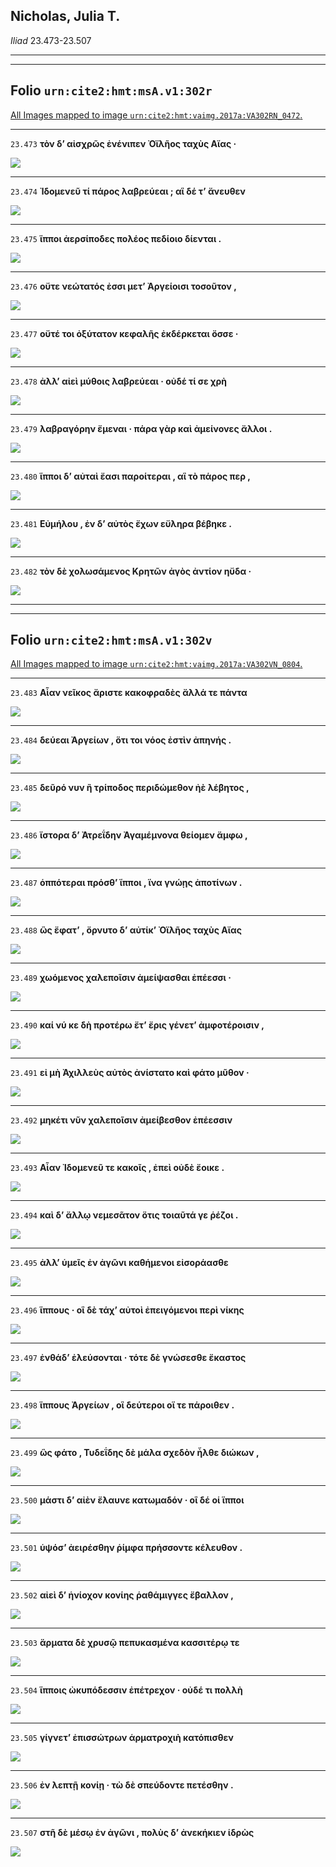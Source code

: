 

## Nicholas, Julia T.

*Iliad* 23.473-23.507

---

---

## **Folio `urn:cite2:hmt:msA.v1:302r`**



[All Images mapped to image `urn:cite2:hmt:vaimg.2017a:VA302RN_0472`.](http://www.homermultitext.org/ict2/index.html?urn=urn:cite2:hmt:vaimg.2017a:VA302RN_0472@0.2019,0.5091,0.4153,0.02531&urn=urn:cite2:hmt:vaimg.2017a:VA302RN_0472@0.2084,0.5321,0.3880,0.02531&urn=urn:cite2:hmt:vaimg.2017a:VA302RN_0472@0.2146,0.5483,0.3821,0.02531&urn=urn:cite2:hmt:vaimg.2017a:VA302RN_0472@0.2146,0.5646,0.3598,0.02531&urn=urn:cite2:hmt:vaimg.2017a:VA302RN_0472@0.2115,0.5846,0.3598,0.02531&urn=urn:cite2:hmt:vaimg.2017a:VA302RN_0472@0.2045,0.6037,0.3408,0.02531&urn=urn:cite2:hmt:vaimg.2017a:VA302RN_0472@0.1853,0.6234,0.4204,0.02158&urn=urn:cite2:hmt:vaimg.2017a:VA302RN_0472@0.2115,0.6430,0.3898,0.02531&urn=urn:cite2:hmt:vaimg.2017a:VA302RN_0472@0.1962,0.6582,0.4007,0.02586&urn=urn:cite2:hmt:vaimg.2017a:VA302RN_0472@0.2038,0.6802,0.4007,0.02586)

---- 

 `23.473`  **τὸν δʼ αἰσχρῶς ἐνένιπεν Ὀϊλῆος ταχὺς Αἴας ·** 

 <a href="http://www.homermultitext.org/ict2/index.html?urn=urn:cite2:hmt:vaimg.2017a:VA302RN_0472@0.2019,0.5091,0.4153,0.02531"><img src="http://beta.hpcc.uh.edu/scs/image/500/500/urn:cite2:hmt:vaimg.2017a:VA302RN_0472@0.2019,0.5091,0.4153,0.02531"/></a> 

---- 

 `23.474`  **Ἰδομενεῦ τί πάρος λαβρεύεαι ; αἳ δέ τʼ ἄνευθεν** 

 <a href="http://www.homermultitext.org/ict2/index.html?urn=urn:cite2:hmt:vaimg.2017a:VA302RN_0472@0.2084,0.5321,0.3880,0.02531"><img src="http://beta.hpcc.uh.edu/scs/image/500/500/urn:cite2:hmt:vaimg.2017a:VA302RN_0472@0.2084,0.5321,0.3880,0.02531"/></a> 

---- 

 `23.475`  **ἵπποι ἀερσίποδες πολέος πεδίοιο δίενται .** 

 <a href="http://www.homermultitext.org/ict2/index.html?urn=urn:cite2:hmt:vaimg.2017a:VA302RN_0472@0.2146,0.5483,0.3821,0.02531"><img src="http://beta.hpcc.uh.edu/scs/image/500/500/urn:cite2:hmt:vaimg.2017a:VA302RN_0472@0.2146,0.5483,0.3821,0.02531"/></a> 

---- 

 `23.476`  **οὔτε νεώτατός ἐσσι μετʼ Ἀργείοισι τοσοῦτον ,** 

 <a href="http://www.homermultitext.org/ict2/index.html?urn=urn:cite2:hmt:vaimg.2017a:VA302RN_0472@0.2146,0.5646,0.3598,0.02531"><img src="http://beta.hpcc.uh.edu/scs/image/500/500/urn:cite2:hmt:vaimg.2017a:VA302RN_0472@0.2146,0.5646,0.3598,0.02531"/></a> 

---- 

 `23.477`  **οὔτέ τοι ὀξύτατον κεφαλῆς ἐκδέρκεται ὄσσε ·** 

 <a href="http://www.homermultitext.org/ict2/index.html?urn=urn:cite2:hmt:vaimg.2017a:VA302RN_0472@0.2115,0.5846,0.3598,0.02531"><img src="http://beta.hpcc.uh.edu/scs/image/500/500/urn:cite2:hmt:vaimg.2017a:VA302RN_0472@0.2115,0.5846,0.3598,0.02531"/></a> 

---- 

 `23.478`  **ἀλλʼ αἰεὶ μύθοις λαβρεύεαι · οὐδέ τί σε χρὴ** 

 <a href="http://www.homermultitext.org/ict2/index.html?urn=urn:cite2:hmt:vaimg.2017a:VA302RN_0472@0.2045,0.6037,0.3408,0.02531"><img src="http://beta.hpcc.uh.edu/scs/image/500/500/urn:cite2:hmt:vaimg.2017a:VA302RN_0472@0.2045,0.6037,0.3408,0.02531"/></a> 

---- 

 `23.479`  **λαβραγόρην ἔμεναι · πάρα γὰρ καὶ ἀμείνονες ἄλλοι .** 

 <a href="http://www.homermultitext.org/ict2/index.html?urn=urn:cite2:hmt:vaimg.2017a:VA302RN_0472@0.1853,0.6234,0.4204,0.02158"><img src="http://beta.hpcc.uh.edu/scs/image/500/500/urn:cite2:hmt:vaimg.2017a:VA302RN_0472@0.1853,0.6234,0.4204,0.02158"/></a> 

---- 

 `23.480`  **ἵπποι δʼ αὐταὶ ἔασι παροίτεραι , αἳ τὸ πάρος περ ,** 

 <a href="http://www.homermultitext.org/ict2/index.html?urn=urn:cite2:hmt:vaimg.2017a:VA302RN_0472@0.2115,0.6430,0.3898,0.02531"><img src="http://beta.hpcc.uh.edu/scs/image/500/500/urn:cite2:hmt:vaimg.2017a:VA302RN_0472@0.2115,0.6430,0.3898,0.02531"/></a> 

---- 

 `23.481`  **Εὐμήλου , ἐν δʼ αὐτὸς ἔχων εὔληρα βέβηκε .** 

 <a href="http://www.homermultitext.org/ict2/index.html?urn=urn:cite2:hmt:vaimg.2017a:VA302RN_0472@0.1962,0.6582,0.4007,0.02586"><img src="http://beta.hpcc.uh.edu/scs/image/500/500/urn:cite2:hmt:vaimg.2017a:VA302RN_0472@0.1962,0.6582,0.4007,0.02586"/></a> 

---- 

 `23.482`  **τὸν δὲ χολωσάμενος Κρητῶν ἀγὸς ἀντίον ηὔδα ·** 

 <a href="http://www.homermultitext.org/ict2/index.html?urn=urn:cite2:hmt:vaimg.2017a:VA302RN_0472@0.2038,0.6802,0.4007,0.02586"><img src="http://beta.hpcc.uh.edu/scs/image/500/500/urn:cite2:hmt:vaimg.2017a:VA302RN_0472@0.2038,0.6802,0.4007,0.02586"/></a> 

---

---

## **Folio `urn:cite2:hmt:msA.v1:302v`**



[All Images mapped to image `urn:cite2:hmt:vaimg.2017a:VA302VN_0804`.](http://www.homermultitext.org/ict2/index.html?urn=urn:cite2:hmt:vaimg.2017a:VA302VN_0804@0.4803,0.2476,0.4108,0.02822&urn=urn:cite2:hmt:vaimg.2017a:VA302VN_0804@0.4772,0.2696,0.3981,0.02683&urn=urn:cite2:hmt:vaimg.2017a:VA302VN_0804@0.4772,0.2906,0.4103,0.02628&urn=urn:cite2:hmt:vaimg.2017a:VA302VN_0804@0.4801,0.3095,0.3987,0.02628&urn=urn:cite2:hmt:vaimg.2017a:VA302VN_0804@0.4825,0.3290,0.3987,0.02628&urn=urn:cite2:hmt:vaimg.2017a:VA302VN_0804@0.4794,0.3473,0.4118,0.02628&urn=urn:cite2:hmt:vaimg.2017a:VA302VN_0804@0.4762,0.3668,0.4018,0.02628&urn=urn:cite2:hmt:vaimg.2017a:VA302VN_0804@0.4808,0.3852,0.4309,0.02628&urn=urn:cite2:hmt:vaimg.2017a:VA302VN_0804@0.4825,0.4036,0.4210,0.02628&urn=urn:cite2:hmt:vaimg.2017a:VA302VN_0804@0.4816,0.4237,0.3987,0.02628&urn=urn:cite2:hmt:vaimg.2017a:VA302VN_0804@0.4772,0.4391,0.3766,0.02628&urn=urn:cite2:hmt:vaimg.2017a:VA302VN_0804@0.4755,0.4621,0.4132,0.02628&urn=urn:cite2:hmt:vaimg.2017a:VA302VN_0804@0.4755,0.4815,0.3810,0.02628&urn=urn:cite2:hmt:vaimg.2017a:VA302VN_0804@0.4790,0.5000,0.4191,0.02628&urn=urn:cite2:hmt:vaimg.2017a:VA302VN_0804@0.4827,0.5185,0.3863,0.02628&urn=urn:cite2:hmt:vaimg.2017a:VA302VN_0804@0.4786,0.5382,0.3749,0.02628&urn=urn:cite2:hmt:vaimg.2017a:VA302VN_0804@0.4751,0.5555,0.4267,0.02628&urn=urn:cite2:hmt:vaimg.2017a:VA302VN_0804@0.4821,0.5740,0.3965,0.02628&urn=urn:cite2:hmt:vaimg.2017a:VA302VN_0804@0.4792,0.5949,0.3843,0.02254&urn=urn:cite2:hmt:vaimg.2017a:VA302VN_0804@0.4821,0.6174,0.4029,0.02254&urn=urn:cite2:hmt:vaimg.2017a:VA302VN_0804@0.4799,0.6340,0.4234,0.02254&urn=urn:cite2:hmt:vaimg.2017a:VA302VN_0804@0.4796,0.6521,0.3876,0.02254&urn=urn:cite2:hmt:vaimg.2017a:VA302VN_0804@0.4779,0.6737,0.4022,0.02254&urn=urn:cite2:hmt:vaimg.2017a:VA302VN_0804@0.4805,0.6903,0.3801,0.02254&urn=urn:cite2:hmt:vaimg.2017a:VA302VN_0804@0.4777,0.7041,0.4285,0.02697)

---- 

 `23.483`  **Αἶαν νεῖκος ἄριστε κακοφραδὲς ἄλλά τε πάντα** 

 <a href="http://www.homermultitext.org/ict2/index.html?urn=urn:cite2:hmt:vaimg.2017a:VA302VN_0804@0.4803,0.2476,0.4108,0.02822"><img src="http://beta.hpcc.uh.edu/scs/image/500/500/urn:cite2:hmt:vaimg.2017a:VA302VN_0804@0.4803,0.2476,0.4108,0.02822"/></a> 

---- 

 `23.484`  **δεύεαι Ἀργείων , ὅτι τοι νόος ἐστὶν ἀπηνής .** 

 <a href="http://www.homermultitext.org/ict2/index.html?urn=urn:cite2:hmt:vaimg.2017a:VA302VN_0804@0.4772,0.2696,0.3981,0.02683"><img src="http://beta.hpcc.uh.edu/scs/image/500/500/urn:cite2:hmt:vaimg.2017a:VA302VN_0804@0.4772,0.2696,0.3981,0.02683"/></a> 

---- 

 `23.485`  **δεῦρό νυν ἢ τρίποδος περιδώμεθον ἠὲ λέβητος ,** 

 <a href="http://www.homermultitext.org/ict2/index.html?urn=urn:cite2:hmt:vaimg.2017a:VA302VN_0804@0.4772,0.2906,0.4103,0.02628"><img src="http://beta.hpcc.uh.edu/scs/image/500/500/urn:cite2:hmt:vaimg.2017a:VA302VN_0804@0.4772,0.2906,0.4103,0.02628"/></a> 

---- 

 `23.486`  **ἴστορα δʼ Ἀτρεΐδην Ἀγαμέμνονα θείομεν ἄμφω ,** 

 <a href="http://www.homermultitext.org/ict2/index.html?urn=urn:cite2:hmt:vaimg.2017a:VA302VN_0804@0.4801,0.3095,0.3987,0.02628"><img src="http://beta.hpcc.uh.edu/scs/image/500/500/urn:cite2:hmt:vaimg.2017a:VA302VN_0804@0.4801,0.3095,0.3987,0.02628"/></a> 

---- 

 `23.487`  **ὁππότεραι πρόσθʼ ἵπποι , ἵνα γνώῃς ἀποτίνων .** 

 <a href="http://www.homermultitext.org/ict2/index.html?urn=urn:cite2:hmt:vaimg.2017a:VA302VN_0804@0.4825,0.3290,0.3987,0.02628"><img src="http://beta.hpcc.uh.edu/scs/image/500/500/urn:cite2:hmt:vaimg.2017a:VA302VN_0804@0.4825,0.3290,0.3987,0.02628"/></a> 

---- 

 `23.488`  **ὣς ἔφατʼ , ὄρνυτο δʼ αὐτίκʼ Ὀϊλῆος ταχὺς Αἴας** 

 <a href="http://www.homermultitext.org/ict2/index.html?urn=urn:cite2:hmt:vaimg.2017a:VA302VN_0804@0.4794,0.3473,0.4118,0.02628"><img src="http://beta.hpcc.uh.edu/scs/image/500/500/urn:cite2:hmt:vaimg.2017a:VA302VN_0804@0.4794,0.3473,0.4118,0.02628"/></a> 

---- 

 `23.489`  **χωόμενος χαλεποῖσιν ἀμείψασθαι ἐπέεσσι ·** 

 <a href="http://www.homermultitext.org/ict2/index.html?urn=urn:cite2:hmt:vaimg.2017a:VA302VN_0804@0.4762,0.3668,0.4018,0.02628"><img src="http://beta.hpcc.uh.edu/scs/image/500/500/urn:cite2:hmt:vaimg.2017a:VA302VN_0804@0.4762,0.3668,0.4018,0.02628"/></a> 

---- 

 `23.490`  **καί νύ κε δὴ προτέρω ἔτʼ ἔρις γένετʼ ἀμφοτέροισιν ,** 

 <a href="http://www.homermultitext.org/ict2/index.html?urn=urn:cite2:hmt:vaimg.2017a:VA302VN_0804@0.4808,0.3852,0.4309,0.02628"><img src="http://beta.hpcc.uh.edu/scs/image/500/500/urn:cite2:hmt:vaimg.2017a:VA302VN_0804@0.4808,0.3852,0.4309,0.02628"/></a> 

---- 

 `23.491`  **εἰ μὴ Ἀχιλλεὺς αὐτὸς ἀνίστατο καὶ φάτο μῦθον ·** 

 <a href="http://www.homermultitext.org/ict2/index.html?urn=urn:cite2:hmt:vaimg.2017a:VA302VN_0804@0.4825,0.4036,0.4210,0.02628"><img src="http://beta.hpcc.uh.edu/scs/image/500/500/urn:cite2:hmt:vaimg.2017a:VA302VN_0804@0.4825,0.4036,0.4210,0.02628"/></a> 

---- 

 `23.492`  **μηκέτι νῦν χαλεποῖσιν ἀμείβεσθον ἐπέεσσιν** 

 <a href="http://www.homermultitext.org/ict2/index.html?urn=urn:cite2:hmt:vaimg.2017a:VA302VN_0804@0.4816,0.4237,0.3987,0.02628"><img src="http://beta.hpcc.uh.edu/scs/image/500/500/urn:cite2:hmt:vaimg.2017a:VA302VN_0804@0.4816,0.4237,0.3987,0.02628"/></a> 

---- 

 `23.493`  **Αἶαν Ἰδομενεῦ τε κακοῖς , ἐπεὶ οὐδὲ ἔοικε .** 

 <a href="http://www.homermultitext.org/ict2/index.html?urn=urn:cite2:hmt:vaimg.2017a:VA302VN_0804@0.4772,0.4391,0.3766,0.02628"><img src="http://beta.hpcc.uh.edu/scs/image/500/500/urn:cite2:hmt:vaimg.2017a:VA302VN_0804@0.4772,0.4391,0.3766,0.02628"/></a> 

---- 

 `23.494`  **καὶ δʼ ἄλλῳ νεμεσᾶτον ὅτις τοιαῦτά γε ῥέζοι .** 

 <a href="http://www.homermultitext.org/ict2/index.html?urn=urn:cite2:hmt:vaimg.2017a:VA302VN_0804@0.4755,0.4621,0.4132,0.02628"><img src="http://beta.hpcc.uh.edu/scs/image/500/500/urn:cite2:hmt:vaimg.2017a:VA302VN_0804@0.4755,0.4621,0.4132,0.02628"/></a> 

---- 

 `23.495`  **ἀλλʼ ὑμεῖς ἐν ἀγῶνι καθήμενοι εἰσοράασθε** 

 <a href="http://www.homermultitext.org/ict2/index.html?urn=urn:cite2:hmt:vaimg.2017a:VA302VN_0804@0.4755,0.4815,0.3810,0.02628"><img src="http://beta.hpcc.uh.edu/scs/image/500/500/urn:cite2:hmt:vaimg.2017a:VA302VN_0804@0.4755,0.4815,0.3810,0.02628"/></a> 

---- 

 `23.496`  **ἵππους · οἳ δὲ τάχʼ αὐτοὶ ἐπειγόμενοι περὶ νίκης** 

 <a href="http://www.homermultitext.org/ict2/index.html?urn=urn:cite2:hmt:vaimg.2017a:VA302VN_0804@0.4790,0.5000,0.4191,0.02628"><img src="http://beta.hpcc.uh.edu/scs/image/500/500/urn:cite2:hmt:vaimg.2017a:VA302VN_0804@0.4790,0.5000,0.4191,0.02628"/></a> 

---- 

 `23.497`  **ἐνθάδʼ ἐλεύσονται · τότε δὲ γνώσεσθε ἕκαστος** 

 <a href="http://www.homermultitext.org/ict2/index.html?urn=urn:cite2:hmt:vaimg.2017a:VA302VN_0804@0.4827,0.5185,0.3863,0.02628"><img src="http://beta.hpcc.uh.edu/scs/image/500/500/urn:cite2:hmt:vaimg.2017a:VA302VN_0804@0.4827,0.5185,0.3863,0.02628"/></a> 

---- 

 `23.498`  **ἵππους Ἀργείων , οἳ δεύτεροι οἵ τε πάροιθεν .** 

 <a href="http://www.homermultitext.org/ict2/index.html?urn=urn:cite2:hmt:vaimg.2017a:VA302VN_0804@0.4786,0.5382,0.3749,0.02628"><img src="http://beta.hpcc.uh.edu/scs/image/500/500/urn:cite2:hmt:vaimg.2017a:VA302VN_0804@0.4786,0.5382,0.3749,0.02628"/></a> 

---- 

 `23.499`  **ὣς φάτο , Τυδεΐδης δὲ μάλα σχεδὸν ἦλθε διώκων ,** 

 <a href="http://www.homermultitext.org/ict2/index.html?urn=urn:cite2:hmt:vaimg.2017a:VA302VN_0804@0.4751,0.5555,0.4267,0.02628"><img src="http://beta.hpcc.uh.edu/scs/image/500/500/urn:cite2:hmt:vaimg.2017a:VA302VN_0804@0.4751,0.5555,0.4267,0.02628"/></a> 

---- 

 `23.500`  **μάστι δʼ αἰὲν ἔλαυνε κατωμαδόν · οἳ δέ οἱ ἵπποι** 

 <a href="http://www.homermultitext.org/ict2/index.html?urn=urn:cite2:hmt:vaimg.2017a:VA302VN_0804@0.4821,0.5740,0.3965,0.02628"><img src="http://beta.hpcc.uh.edu/scs/image/500/500/urn:cite2:hmt:vaimg.2017a:VA302VN_0804@0.4821,0.5740,0.3965,0.02628"/></a> 

---- 

 `23.501`  **ὑψόσʼ ἀειρέσθην ῥίμφα πρήσσοντε κέλευθον .** 

 <a href="http://www.homermultitext.org/ict2/index.html?urn=urn:cite2:hmt:vaimg.2017a:VA302VN_0804@0.4792,0.5949,0.3843,0.02254"><img src="http://beta.hpcc.uh.edu/scs/image/500/500/urn:cite2:hmt:vaimg.2017a:VA302VN_0804@0.4792,0.5949,0.3843,0.02254"/></a> 

---- 

 `23.502`  **αἰεὶ δʼ ἡνίοχον κονίης ῥαθάμιγγες ἔβαλλον ,** 

 <a href="http://www.homermultitext.org/ict2/index.html?urn=urn:cite2:hmt:vaimg.2017a:VA302VN_0804@0.4821,0.6174,0.4029,0.02254"><img src="http://beta.hpcc.uh.edu/scs/image/500/500/urn:cite2:hmt:vaimg.2017a:VA302VN_0804@0.4821,0.6174,0.4029,0.02254"/></a> 

---- 

 `23.503`  **ἅρματα δὲ χρυσῷ πεπυκασμένα κασσιτέρῳ τε** 

 <a href="http://www.homermultitext.org/ict2/index.html?urn=urn:cite2:hmt:vaimg.2017a:VA302VN_0804@0.4799,0.6340,0.4234,0.02254"><img src="http://beta.hpcc.uh.edu/scs/image/500/500/urn:cite2:hmt:vaimg.2017a:VA302VN_0804@0.4799,0.6340,0.4234,0.02254"/></a> 

---- 

 `23.504`  **ἵπποις ὠκυπόδεσσιν ἐπέτρεχον · οὐδέ τι πολλὴ** 

 <a href="http://www.homermultitext.org/ict2/index.html?urn=urn:cite2:hmt:vaimg.2017a:VA302VN_0804@0.4796,0.6521,0.3876,0.02254"><img src="http://beta.hpcc.uh.edu/scs/image/500/500/urn:cite2:hmt:vaimg.2017a:VA302VN_0804@0.4796,0.6521,0.3876,0.02254"/></a> 

---- 

 `23.505`  **γίγνετʼ ἐπισσώτρων ἁρματροχιὴ κατόπισθεν** 

 <a href="http://www.homermultitext.org/ict2/index.html?urn=urn:cite2:hmt:vaimg.2017a:VA302VN_0804@0.4779,0.6737,0.4022,0.02254"><img src="http://beta.hpcc.uh.edu/scs/image/500/500/urn:cite2:hmt:vaimg.2017a:VA302VN_0804@0.4779,0.6737,0.4022,0.02254"/></a> 

---- 

 `23.506`  **ἐν λεπτῇ κονίῃ · τὼ δὲ σπεύδοντε πετέσθην .** 

 <a href="http://www.homermultitext.org/ict2/index.html?urn=urn:cite2:hmt:vaimg.2017a:VA302VN_0804@0.4805,0.6903,0.3801,0.02254"><img src="http://beta.hpcc.uh.edu/scs/image/500/500/urn:cite2:hmt:vaimg.2017a:VA302VN_0804@0.4805,0.6903,0.3801,0.02254"/></a> 

---- 

 `23.507`  **στῆ δὲ μέσῳ ἐν ἀγῶνι , πολὺς δʼ ἀνεκήκιεν ἱδρὼς** 

 <a href="http://www.homermultitext.org/ict2/index.html?urn=urn:cite2:hmt:vaimg.2017a:VA302VN_0804@0.4777,0.7041,0.4285,0.02697"><img src="http://beta.hpcc.uh.edu/scs/image/500/500/urn:cite2:hmt:vaimg.2017a:VA302VN_0804@0.4777,0.7041,0.4285,0.02697"/></a> 